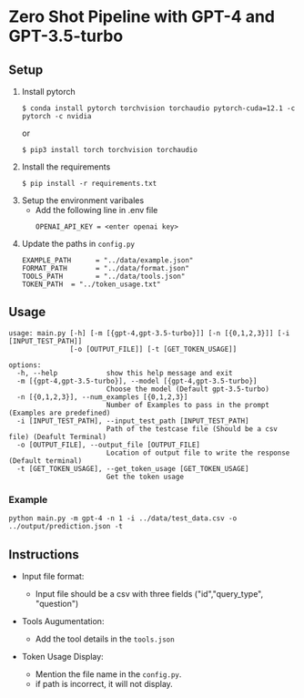 # **Zero Shot Pipeline with GPT-4 and GPT-3.5-turbo**

## **Setup**

1. Install pytorch
    ~~~
    $ conda install pytorch torchvision torchaudio pytorch-cuda=12.1 -c pytorch -c nvidia
    ~~~
    or 
    ~~~
    $ pip3 install torch torchvision torchaudio
    ~~~
2. Install the requirements
    ~~~
    $ pip install -r requirements.txt
    ~~~
3. Setup the environment varibales
    - Add the following line in .env file
        ~~~
        OPENAI_API_KEY = <enter openai key>
        ~~~
4. Update the paths in `config.py`
    ~~~
    EXAMPLE_PATH      = "../data/example.json"
    FORMAT_PATH       = "../data/format.json"
    TOOLS_PATH        = "../data/tools.json"
    TOKEN_PATH  = "../token_usage.txt"
    ~~~

## **Usage**

~~~
usage: main.py [-h] [-m [{gpt-4,gpt-3.5-turbo}]] [-n [{0,1,2,3}]] [-i [INPUT_TEST_PATH]]
               [-o [OUTPUT_FILE]] [-t [GET_TOKEN_USAGE]]

options:
  -h, --help            show this help message and exit
  -m [{gpt-4,gpt-3.5-turbo}], --model [{gpt-4,gpt-3.5-turbo}]
                        Choose the model (Default gpt-3.5-turbo)
  -n [{0,1,2,3}], --num_examples [{0,1,2,3}]
                        Number of Examples to pass in the prompt (Examples are predefined)
  -i [INPUT_TEST_PATH], --input_test_path [INPUT_TEST_PATH]
                        Path of the testcase file (Should be a csv file) (Deafult Terminal)
  -o [OUTPUT_FILE], --output_file [OUTPUT_FILE]
                        Location of output file to write the response (Default terminal)
  -t [GET_TOKEN_USAGE], --get_token_usage [GET_TOKEN_USAGE]
                        Get the token usage
~~~

### **Example**
~~~
python main.py -m gpt-4 -n 1 -i ../data/test_data.csv -o ../output/prediction.json -t
~~~

## **Instructions**
- Input file format:

    - Input file should be a csv with three fields ("id","query_type", "question")

- Tools Augumentation:
    
    - Add the tool details in the `tools.json`

- Token Usage Display:

    - Mention the file name in the `config.py`. 
    - if path is incorrect, it will not display.
